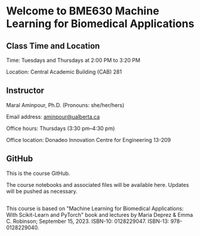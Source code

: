 # Welcome to BME630 Machine Learning for Biomedical Applications

## Class Time and Location

Time: Tuesdays and Thursdays at 2:00 PM to 3:20 PM

Location: Central Academic Building (CAB) 281

## Instructor

Maral Aminpour, Ph.D. (Pronouns: she/her/hers)

Email address: aminpour@ualberta.ca

Office hours: Thursdays (3:30 pm–4:30 pm)

Office location: Donadeo Innovation Centre for Engineering 13-209

## GitHub

This is the course GitHub.

The course notebooks and associated files will be available here. Updates will be pushed as necessary.

##

This course is based on "Machine Learning for Biomedical Applications: With Scikit-Learn and PyTorch" book and lectures by Maria Deprez & Emma C. Robinson; September 15, 2023. ISBN-10: 0128229047. ISBN-13: 978-0128229040.

